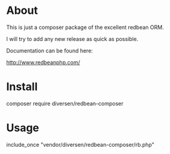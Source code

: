 # About

This is just a composer package of the excellent redbean ORM. 

I will try to add any new release as quick as possible. 

Documentation can be found here: 

http://www.redbeanphp.com/

# Install

composer require diversen/redbean-composer

# Usage

include_once "vendor/diversen/redbean-composer/rb.php"
